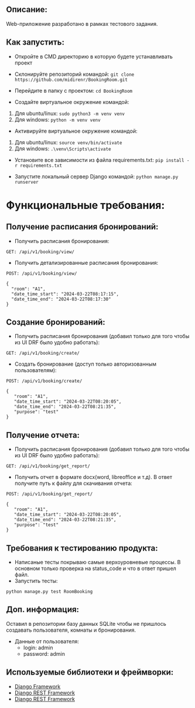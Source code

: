 ## Описание:
Web-приложение разработано в рамках тестового задания.

## Как запустить:
- Откройте в CMD директорию в которую будете устанавливать проект
- Склонируйте репозиторий командой: ```git clone https://github.com/midirenr/BookingRoom.git```

- Перейдите в папку с проектом: ```cd BookingRoom```

- Создайте виртуальное окружение командой:
1) Для ubuntu/linux: ```sudo python3 -m venv venv```
2) Для windows: ```python -m venv venv```

- Активируйте виртуальное окружение командой:
1) Для ubuntu/linux: ```source venv/bin/activate```
2) Для windows: ```.\venv\Scripts\activate```

- Установите все зависимости из файла requirements.txt: ```pip install -r requirements.txt```

- Запустите локальный сервер Django командой: ```python manage.py runserver```

# Функциональные требования:
## Получение расписания бронирований:
  
- Получить расписания бронирования:
```
GET: /api/v1/booking/view/
```

- Получить детализированные расписания бронирования:
```
POST: /api/v1/booking/view/

{
  "room": "A1",
  "date_time_start": "2024-03-22T08:17:15",
  "date_time_end": "2024-03-22T08:17:30"
}
```

## Создание бронирований:
  
- Получить расписания бронирования (добавил только для того чтобы из UI DRF было удобно работать):
```
GET: /api/v1/booking/create/
```

- Создать бронирование (доступ только авторизованным пользователям):
```
POST: /api/v1/booking/create/

{
   "room": "A1",
   "date_time_start": "2024-03-22T08:20:05",
   "date_time_end": "2024-03-22T08:21:35",
   "purpose": "test"
}
```

## Получение отчета:
  
- Получить расписания бронирования (добавил только для того чтобы из UI DRF было удобно работать):
```
GET: /api/v1/booking/get_report/
```

- Получить отчет в формате docx(word, libreoffice и т.д). В ответ получите путь к файлу для скачивания отчета:
```
POST: /api/v1/booking/get_report/

{
   "room": "A1",
   "date_time_start": "2024-03-22T08:20:05",
   "date_time_end": "2024-03-22T08:21:35",
   "purpose": "test"
}
```

## Требования к тестированию продукта:
  
- Написаные тесты покрываю самые верхоуровневые процессы. В основном только проверка на status_code и что в ответ пришел файл.
- Запустить тесты:
```
python manage.py test RoomBooking
```

## Доп. информация:
  
Оставил в репозитории базу данных SQLite чтобы не пришлось создавать пользователя, комнаты и бронирования.

- Данные от пользователя:
  - login: admin
  - password: admin


## Используемые библиотеки и фреймворки:
- [Django Framework](https://www.djangoproject.com/)
- [Django REST Framework](https://www.django-rest-framework.org)
- [Django REST Framework](https://pypi.org/project/python-docx/)

